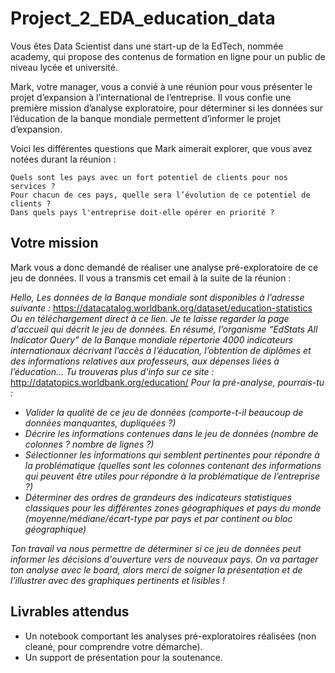 # Project_2_EDA_education_data

Vous êtes Data Scientist dans une start-up de la EdTech, nommée academy, qui propose des contenus de formation en ligne pour un public de niveau lycée et université.

Mark, votre manager, vous a convié à une réunion pour vous présenter le projet d’expansion à l’international de l’entreprise. Il vous confie une première mission d’analyse exploratoire, pour déterminer si les données sur l’éducation de la banque mondiale permettent d’informer le projet d’expansion.

Voici les différentes questions que Mark aimerait explorer, que vous avez notées durant la réunion :

    Quels sont les pays avec un fort potentiel de clients pour nos services ?
    Pour chacun de ces pays, quelle sera l’évolution de ce potentiel de clients ?
    Dans quels pays l'entreprise doit-elle opérer en priorité ?

## Votre mission

Mark vous a donc demandé de réaliser une analyse pré-exploratoire de ce jeu de données. Il vous a transmis cet email à la suite de la réunion :

*Hello,*
*Les données de la Banque mondiale sont disponibles à l’adresse suivante :*
https://datacatalog.worldbank.org/dataset/education-statistics
*Ou en téléchargement direct à ce lien.*
*Je te laisse regarder la page d'accueil qui décrit le jeu de données. En résumé, l’organisme “EdStats All Indicator Query” de la Banque mondiale répertorie 4000 indicateurs internationaux décrivant l’accès à l’éducation, l’obtention de diplômes et des informations relatives aux professeurs, aux dépenses liées à l’éducation... Tu trouveras plus d'info sur ce site :*
http://datatopics.worldbank.org/education/
*Pour la pré-analyse, pourrais-tu :*
- *Valider la qualité de ce jeu de données (comporte-t-il beaucoup de données manquantes, dupliquées ?)*
- *Décrire les informations contenues dans le jeu de données (nombre de colonnes ? nombre de lignes ?)*
- *Sélectionner les informations qui semblent pertinentes pour répondre à la problématique (quelles sont les colonnes contenant des informations qui peuvent être utiles pour répondre à la problématique de l’entreprise ?)*
- *Déterminer des ordres de grandeurs des indicateurs statistiques classiques pour les différentes zones géographiques et pays du monde (moyenne/médiane/écart-type par pays et par continent ou bloc géographique)*

*Ton travail va nous permettre de déterminer si ce jeu de données peut informer les décisions d'ouverture vers de nouveaux pays. On va partager ton analyse avec le board, alors merci de soigner la présentation et de l'illustrer avec des graphiques pertinents et lisibles !*

## Livrables attendus

- Un notebook comportant les analyses pré-exploratoires réalisées (non cleané, pour comprendre votre démarche).
- Un support de présentation pour la soutenance.
